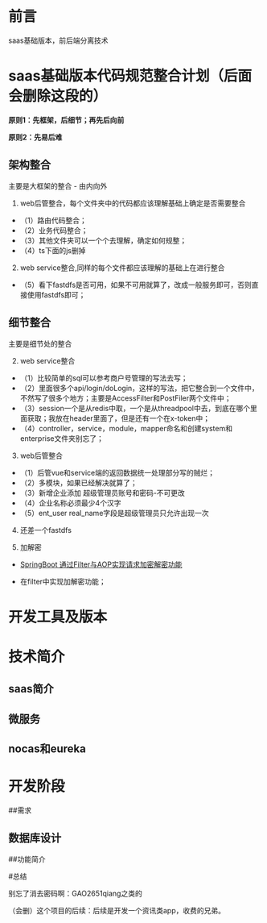 # 前言

saas基础版本，前后端分离技术


# saas基础版本代码规范整合计划（后面会删除这段的）

**原则1：先框架，后细节；再先后向前**

**原则2：先易后难**

## 架构整合

主要是大框架的整合 - 由内向外

1. web后管整合，每个文件夹中的代码都应该理解基础上确定是否需要整合

 - （1）路由代码整合；
 - （2）业务代码整合；
 - （3）其他文件夹可以一个个去理解，确定如何规整；
 - （4）ts下面的js删掉

2. web service整合,同样的每个文件都应该理解的基础上在进行整合
 - （5）看下fastdfs是否可用，如果不可用就算了，改成一般服务即可，否则直接使用fastdfs即可；

 
 
## 细节整合

主要是细节处的整合

2. web service整合

 - （1）比较简单的sql可以参考商户号管理的写法去写；
 - （2）里面很多个api/login/doLogin，这样的写法，把它整合到一个文件中，不然写了很多个地方；主要是AccessFilter和PostFiler两个文件中；
 - （3）session一个是从redis中取，一个是从threadpool中去，到底在哪个里面获取；我放在header里面了，但是还有一个在x-token中；
 - （4）controller，service，module，mapper命名和创建system和enterprise文件夹别忘了；
 
3. web后管整合

 - （1）后管vue和service端的返回数据统一处理部分写的贼烂；
 - （2）多模块，如果已经解决就算了；
 - （3）新增企业添加 超级管理员账号和密码-不可更改
 - （4）企业名称必须最少4个汉字
 - （5）ent_user real_name字段是超级管理员只允许出现一次

4. 还差一个fastdfs

5. 加解密

 -  [SpringBoot 通过Filter与AOP实现请求加密解密功能](https://blog.csdn.net/afgasdg/article/details/120572937)
 
 - 在filter中实现加解密功能；


# 开发工具及版本



# 技术简介

## saas简介

## 微服务

## nocas和eureka


# 开发阶段

##需求

## 数据库设计

##功能简介


#总结

别忘了消去密码啊：GAO2651qiang之类的


（会删）这个项目的后续：后续是开发一个资讯类app，收费的兄弟。





